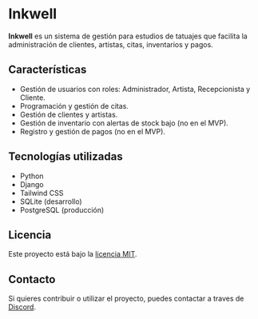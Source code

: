 # Inkwell

**Inkwell** es un sistema de gestión para estudios de tatuajes que facilita la administración de clientes, artistas, citas, inventarios y pagos.

## Características

- Gestión de usuarios con roles: Administrador, Artista, Recepcionista y Cliente.
- Programación y gestión de citas.
- Gestión de clientes y artistas.
- Gestión de inventario con alertas de stock bajo (no en el MVP).
- Registro y gestión de pagos (no en el MVP).

## Tecnologías utilizadas

- Python
- Django
- Tailwind CSS
- SQLite (desarrollo)
- PostgreSQL (producción)

## Licencia

Este proyecto está bajo la [licencia MIT](LICENSE.md).

## Contacto

Si quieres contribuir o utilizar el proyecto, puedes contactar a traves de [Discord](https://discord.gg/YrZMaFcTDc).
